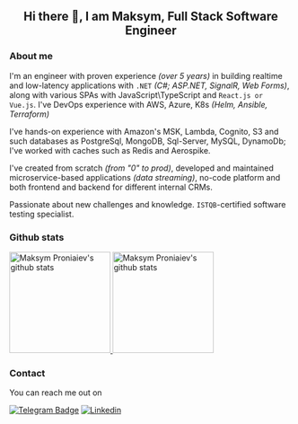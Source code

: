 <h2 align="center"> Hi there 👋, I am Maksym, Full Stack Software Engineer<br/> </h2> 

### About me
I'm an engineer with proven experience _(over 5 years)_ in building realtime and low-latency applications with `.NET` _(C#; ASP.NET, SignalR, Web Forms)_, along with various SPAs with JavaScript\TypeScript and `React.js or Vue.js`.
I've DevOps experience with AWS, Azure, K8s _(Helm, Ansible, Terraform)_

I've hands-on experience with Amazon's MSK, Lambda, Cognito, S3 and such databases as PostgreSql, MongoDB, Sql-Server, MySQL, DynamoDb; I've worked with caches such as Redis and Aerospike.

I've created from scratch _(from "0" to prod)_, developed and maintained microservice-based applications _(data streaming)_, no-code platform and both frontend and backend for different internal CRMs.

Passionate about new challenges and knowledge. `ISTQB`-certified software testing specialist.

### Github stats
<p>
<a href="https://gitstats.me/nielemptiness" target="_blank">
  <img height="180em" alt="Maksym Proniaiev's github stats" src="https://github-readme-stats-eight-theta.vercel.app/api?username=nielemptiness&show_icons=true&theme=react&include_all_commits=true&count_private=true"/>
  <img height="180em" alt="Maksym Proniaiev's github stats" src="https://github-readme-stats-eight-theta.vercel.app/api/top-langs/?username=nielemptiness&layout=compact&langs_count=8&theme=react"/>
</a>
</p>

### Contact
You can reach me out on 

[![Telegram Badge](https://img.shields.io/badge/-telegram-grey?style=flat&logo=telegram&logoColor=white&link=https://t.me/radioemptiness)](https://t.me/radioemptiness)
[![Linkedin](https://img.shields.io/badge/-LinkedIn-blue?style=flat&logo=Linkedin&logoColor=white&link=https://www.linkedin.com/in/proniaiev/)](https://www.linkedin.com/in/proniaiev)
